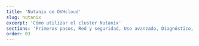 ```yaml
---
title: 'Nutanix on OVHcloud'
slug: nutanix
excerpt: 'Cómo utilizar el cluster Nutanix'
sections: 'Primeros pasos, Red y seguridad, Uso avanzado, Diagnóstico, Backups, RACI, Disaster Recovery Plan'
order: 03
---
```

